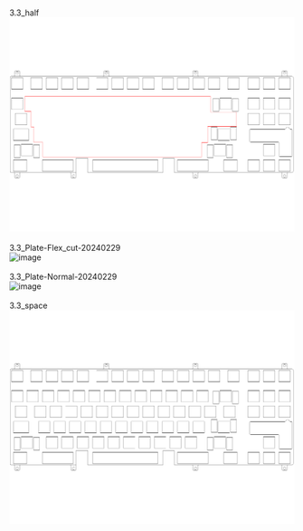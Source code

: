 <br/>3.3_half<br/>![image](./3.3_half.png)<br/>
<br/>3.3_Plate-Flex_cut-20240229<br/>![image](./3.3_Plate-Flex_cut-20240229.png)<br/>
<br/>3.3_Plate-Normal-20240229<br/>![image](./3.3_Plate-Normal-20240229.png)<br/>
<br/>3.3_space<br/>![image](./3.3_space.png)<br/>
